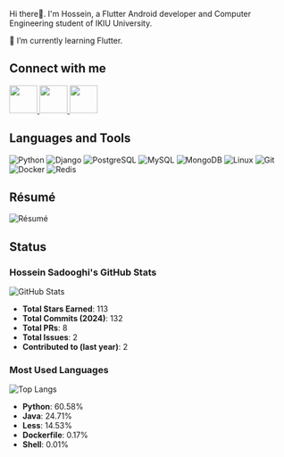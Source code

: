 Hi there👋. I'm Hossein, a Flutter Android developer and Computer Engineering student of IKIU University.

🌱 I’m currently learning Flutter.

## Connect with me
<a href="mailto:hosseon.sadoghi@gmail.com">
  <img height="50" src="https://cdn4.iconfinder.com/data/icons/logos-brands-in-colors/48/google-gmail-256.png"
/>
</a>
<a href="https://stackoverflow.com/users/15566470/hossein-sadooghi">
  <img height="50" src="https://cdn3.iconfinder.com/data/icons/social-icons-33/512/Telegram-256.png"
/>
</a>
<a href="[https://stackoverflow.com/users/15566470/hossein-sadooghi](https://t.me/hosseinsadooghi)">
  <img height="50" src="https://cdn4.iconfinder.com/data/icons/miu-flat-social/60/stackoverflow-256.png"
/>
</a>


## Languages and Tools
![Python](https://img.shields.io/badge/Python-3776AB?style=for-the-badge&logo=python&logoColor=white)
![Django](https://img.shields.io/badge/Django-092E20?style=for-the-badge&logo=django&logoColor=white)
![PostgreSQL](https://img.shields.io/badge/PostgreSQL-316192?style=for-the-badge&logo=postgresql&logoColor=white)
![MySQL](https://img.shields.io/badge/MySQL-4479A1?style=for-the-badge&logo=mysql&logoColor=white)
![MongoDB](https://img.shields.io/badge/MongoDB-47A248?style=for-the-badge&logo=mongodb&logoColor=white)
![Linux](https://img.shields.io/badge/Linux-FCC624?style=for-the-badge&logo=linux&logoColor=black)
![Git](https://img.shields.io/badge/Git-F05032?style=for-the-badge&logo=git&logoColor=white)
![Docker](https://img.shields.io/badge/Docker-2496ED?style=for-the-badge&logo=docker&logoColor=white)
![Redis](https://img.shields.io/badge/Redis-DC382D?style=for-the-badge&logo=redis&logoColor=white)

## Résumé
![Résumé](https://img.shields.io/badge/Résumé-4285F4?style=for-the-badge&logo=google-drive&logoColor=white)

## Status
### Hossein Sadooghi's GitHub Stats
![GitHub Stats](https://github-readme-stats.vercel.app/api?username=your-username&show_icons=true&theme=dark)
- **Total Stars Earned**: 113
- **Total Commits (2024)**: 132
- **Total PRs**: 8
- **Total Issues**: 2
- **Contributed to (last year)**: 2

### Most Used Languages
![Top Langs](https://github-readme-stats.vercel.app/api/top-langs/?username=your-username&layout=compact&theme=dark)
- **Python**: 60.58%
- **Java**: 24.71%
- **Less**: 14.53%
- **Dockerfile**: 0.17%
- **Shell**: 0.01%
